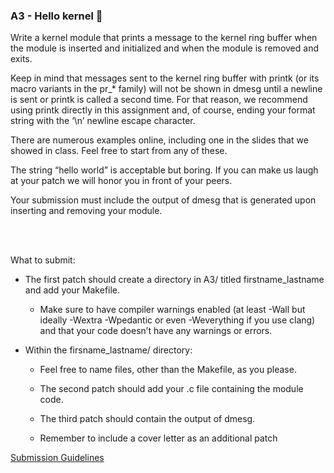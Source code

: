 ### A3 - Hello kernel 🐧

Write a kernel module that prints a message to the kernel ring buffer when the module is inserted and initialized and when the module is removed and exits.

Keep in mind that messages sent to the kernel ring buffer with printk (or its macro variants in the pr_* family) will not be shown in dmesg until a newline is sent or printk is called a second time. For that reason, we recommend using printk directly in this assignment and, of course, ending your format string with the ‘\\n’ newline escape character.

There are numerous examples online, including one in the slides that we showed in class. Feel free to start from any of these.

The string “hello world” is acceptable but boring. If you can make us laugh at your patch we will honor you in front of your peers.

Your submission must include the output of dmesg that is generated upon inserting and removing your module.

<br></br>

What to submit:

- The first patch should create a directory in A3/ titled firstname_lastname and add your Makefile.

  - Make sure to have compiler warnings enabled (at least -Wall but ideally -Wextra -Wpedantic or even -Weverything if you use clang) and that your code doesn’t have any warnings or errors.

- Within the firsname_lastname/ directory:

  - Feel free to name files, other than the Makefile, as you please.

  - The second patch should add your .c file containing the module code.

  - The third patch should contain the output of dmesg.

  - Remember to include a cover letter as an additional patch

[Submission Guidelines](submission_guidelines.html)
